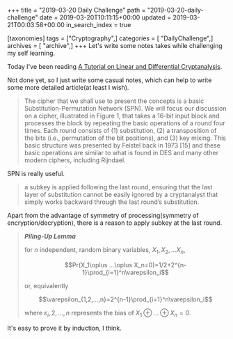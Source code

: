 +++
title = "2019-03-20 Daily Challenge"
path = "2019-03-20-daily-challenge"
date = 2019-03-20T10:11:15+00:00
updated = 2019-03-21T00:03:58+00:00
in_search_index = true

[taxonomies]
tags = ["Cryptography",]
categories = [ "DailyChallenge",]
archives = [ "archive",]
+++
Let's write some notes takes while challenging my self learning.

<!-- more -->

Today I've been reading [A Tutorial on Linear and Differential Cryptanalysis](https://www.engr.mun.ca/~howard/PAPERS/ldc_tutorial.pdf).

Not done yet, so I just write some casual notes, which can help to write some more detailed article(at least I wish).



> The cipher that we shall use to present the concepts is a basic Substitution-Permutation Network (SPN). We will focus our discussion on a cipher, illustrated in Figure 1, that takes a 16-bit input block and processes the block by repeating the basic operations of a round four times. Each round consists of (1) substitution, (2) a transposition of the bits (i.e., permutation of the bit positions), and (3) key mixing. This basic structure was presented by Feistel back in 1973 [15] and these basic operations are similar to what is found in DES and many other modern ciphers, including Rijndael.

SPN is really useful.

> a subkey is applied following the last round, ensuring that the last layer of substitution cannot be easily ignored by a cryptanalyst that simply works backward through the last round’s substitution.

Apart from the advantage of symmetry of processing(symmetry of encryption/decryption), there is a reason to apply subkey at the last round.

> ***Piling-Up Lemma***
>
> for $n$ independent, random binary variables, $X_1,X_2,...X_n$,
>
> $$Pr(X_1\oplus ...\oplus X_n=0)=1/2+2^{n-1}\prod_{i=1}^n\varepsilon_i$$
>
> or, equivalently
>
> $$\varepsilon_{1,2,...,n}=2^{n-1}\prod_{i=1}^n\varepsilon_i$$
>
> where $\varepsilon_i,2,...,n$ represents the bias of $X_1\oplus ...\oplus X_n=0$.

It's easy to prove it by induction, I think.